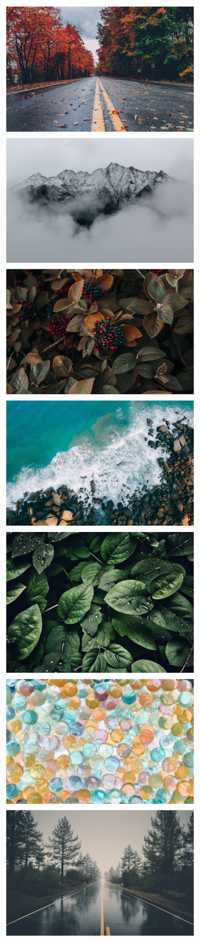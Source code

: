 ![](pexels-craig-adderley-1563356.jpg)

![](pexels-eberhard-grossgasteiger-691668.jpg)

![](pexels-irina-iriser-1379636.jpg)

![](pexels-pok-rie-2049422.jpg)

![](pexels-sohail-nachiti-807598.jpg)

![](pexels-tara-winstead-7723324.jpg)

![](pexels-veeterzy-39811.jpg)
